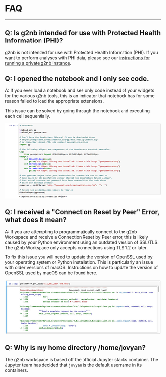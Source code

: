# FAQ
---

## Q: Is g2nb intended for use with Protected Health Information (PHI)?
g2nb is not intended for use with Protected Health Information (PHI). If you want to perform analyses with PHI data, 
please see our [instructions for running a private g2nb instance](https://g2nb.readthedocs.io/en/latest/local-installation/).

## Q: I opened the notebook and I only see code.

A: If you ever load a notebook and see only code instead of your
widgets for the various g2nb tools, this is an indicator that notebook has for
some reason failed to load the appropriate extensions.

This issue can be solved by going through the notebook and executing each cell sequentially.

![image](img/content_screen_shot_2015-10-19_at_13_24_05.png)

## Q: I received a "Connection Reset by Peer" Error, what does it mean?

A: If you are attempting to programmatically connect to the g2nb Workspace and
receive a Connection Reset by Peer error, this is likely caused by your
Python environment using an outdated version of SSL/TLS. The g2nb Workspace
only accepts connections using TLS 1.2 or later.

To fix this issue you will need to update the version of OpenSSL used by
your operating system or Python installation. This is particularly an
issue with older versions of macOS. Instructions on how to update the
version of OpenSSL used by macOS can be found here.

![image](img/content_reset.jpg)

## Q: Why is my home directory /home/jovyan?
The g2nb workspace is based off the official Jupyter stacks container. The Jupyter team has decided that `jovyan` is the 
default username in its containers.
